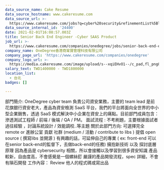 ```yaml
---
data_source_name: Cake Resume
data_source_hostname: www.cakeresume.com
data_source_url: >-
  https://www.cakeresume.com/jobs?q=cyber%20security&refinementList%5Blang_name%5D%5B0%5D=English&refinementList%5Bsalary_type%5D=per_year&range%5Bsalary_range%5D%5Bmin%5D=1000000
data_source_internal_id: '24400'
date: 2021-02-01T16:08:57.003Z
title: Senior Back End Engineer -Cyber SAAS Product
job_url: >-
  https://www.cakeresume.com/companies/onedegree/jobs/senior-back-end-engineer-node-js
company_name: OneDegree香港商甯寶管理科技有限公司
company_page_url: 'https://www.cakeresume.com/companies/onedegree'
company_logo_url: >-
  https://media.cakeresume.com/image/upload/s--xqiEHvO1--/c_pad,fl_png8,h_200,w_200/v1578296147/zhabcskfo2ifv72dmwtx.png
salary_text: TWD1400000 - TWD1800000
location_list:
  - 台北
badges: []

---
```


部門簡介: OneDegree cyber team 負責公司資安業務，主要的 team lead 是前花旗銀行資安老大，產品為資安檢測 SaaS 平台，我們的平台將面向全世界的中小型企業銷售，透過 SaaS 模式解決中小企業在資安上的痛點。目前部門成員包含：滲透測試工程師 / 前端 / 後端 / QA / PM。 面試流程 : 不考刷題，主要根據面試者過往經驗 ，討論系統設計 / 效能調校..等主題 關於此部門方向: 可選擇完全 remote or 進辦公室 貢獻 社群 (medium / 活動 / contribute to libs ) 提倡 open source ( 撰寫libs 並開源 ) 有興趣的話，可延伸自己的專業 ( ex: front-end 可以在senior back-end的監督下，去做back-end的任務) 擁抱新技術 以及 探討底層原理 因為產品是 cybersecurity 相關，所以會接觸以及學習到很多資安知識 產品較新，自由度高，不會感覺是一個螺絲釘 嚴謹的產品開發流程，spec 詳細，不會有隕石開發 工作內容： Review 他人的程式碼或寫出品
